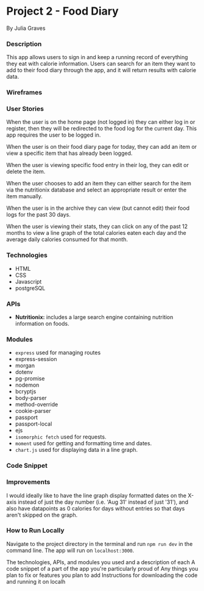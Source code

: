 # Project 2 - Food Diary

By Julia Graves

### Description
This app allows users to sign in and keep a running record of everything they eat with calorie information. Users can search for an item they want to add to their food diary through the app, and it will return results with calorie data.

### Wireframes


### User Stories
When the user is on the home page (not logged in) they can either log in or register, then they will be redirected to the food log for the current day. This app requires the user to be logged in.

When the user is on their food diary page for today, they can add an item or view a specific item that has already been logged.

When the user is viewing specific food entry in their log, they can edit or delete the item.

When the user chooses to add an item they can either search for the item via the nutritionix database and select an appropriate result or enter the item manually.

When the user is in the archive they can view (but cannot edit) their food logs for the past 30 days.

When the user is viewing their stats, they can click on any of the past 12 months to view a line graph of the total calories eaten each day and the average daily calories consumed for that month.


### Technologies 
- HTML
- CSS
- Javascript
- postgreSQL

### APIs
- __Nutritionix:__ includes a large search engine containing nutrition information on foods.

### Modules
- ```express``` used for managing routes
- express-session
- morgan
- dotenv
- pg-promise
- nodemon
- bcryptjs
- body-parser
- method-override
- cookie-parser
- passport 
- passport-local
- ejs
- ```isomorphic fetch``` used for requests.
- ```moment``` used for getting and formatting time and dates.
- ```chart.js``` used for displaying data in a line graph.
  
### Code Snippet

### Improvements
I would ideally like to have the line graph display formatted dates on the X-axis instead of just the day number (i.e. 'Aug 31' instead of just '31'), and also have datapoints as 0 calories for days without entries so that days aren't skipped on the graph.

### How to Run Locally
Navigate to the project directory in the terminal and run ```npm run dev``` in the command line. The app will run on ```localhost:3000```.


The technologies, APIs, and modules you used and a description of each
A code snippet of a part of the app you're particularly proud of
Any things you plan to fix or features you plan to add
Instructions for downloading the code and running it on localh
